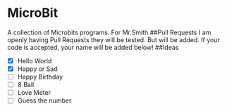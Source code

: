 # MicroBit
A collection of Microbits programs. For Mr.Smith
##Pull Requests
I am openly having Pull Requests they will be tested. But will be added. If your code is accepted, your name will be added below!
##Ideas
- [x] Hello World
- [x] Happy or Sad
- [ ] Happy Birthday
- [ ] 8 Ball
- [ ] Love Meter
- [ ] Guess the number
